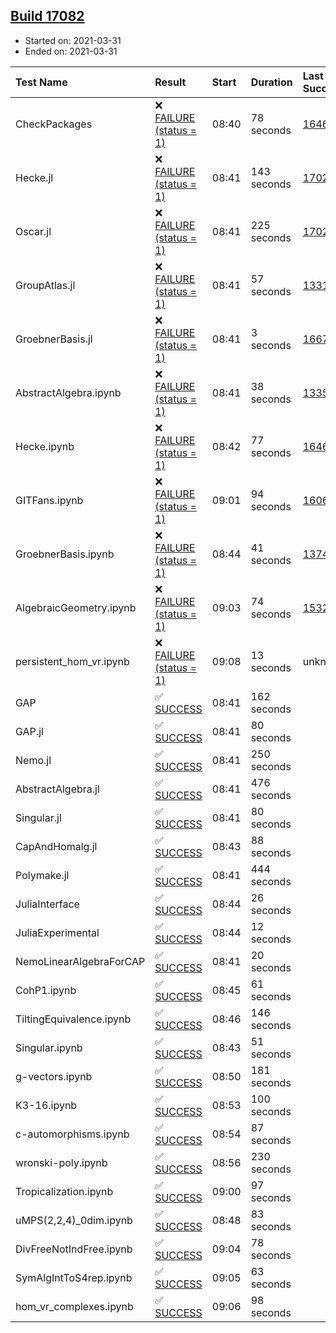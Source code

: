 ## [Build 17082](https://oscarci.mathematik.uni-kl.de/job/oscar/17082/)

* Started on: 2021-03-31
* Ended on: 2021-03-31

| Test Name    | Result | Start | Duration | Last Success | First Failure |
|:-------------|:-------|:------|:---------|:-------------|:--------------|
| CheckPackages | ❌ [FAILURE (status = 1)](https://oscarci.mathematik.uni-kl.de/job/oscar/17082/artifact/logs/build-17082/CheckPackages.log) | 08:40 | 78 seconds | [16463](https://oscarci.mathematik.uni-kl.de/job/oscar/16463/) | [16464](https://oscarci.mathematik.uni-kl.de/job/oscar/16464/) |
| Hecke.jl | ❌ [FAILURE (status = 1)](https://oscarci.mathematik.uni-kl.de/job/oscar/17082/artifact/logs/build-17082/Hecke.jl.log) | 08:41 | 143 seconds | [17022](https://oscarci.mathematik.uni-kl.de/job/oscar/17022/) | [17023](https://oscarci.mathematik.uni-kl.de/job/oscar/17023/) |
| Oscar.jl | ❌ [FAILURE (status = 1)](https://oscarci.mathematik.uni-kl.de/job/oscar/17082/artifact/logs/build-17082/Oscar.jl.log) | 08:41 | 225 seconds | [17022](https://oscarci.mathematik.uni-kl.de/job/oscar/17022/) | [17023](https://oscarci.mathematik.uni-kl.de/job/oscar/17023/) |
| GroupAtlas.jl | ❌ [FAILURE (status = 1)](https://oscarci.mathematik.uni-kl.de/job/oscar/17082/artifact/logs/build-17082/GroupAtlas.jl.log) | 08:41 | 57 seconds | [13311](https://oscarci.mathematik.uni-kl.de/job/oscar/13311/) | [13312](https://oscarci.mathematik.uni-kl.de/job/oscar/13312/) |
| GroebnerBasis.jl | ❌ [FAILURE (status = 1)](https://oscarci.mathematik.uni-kl.de/job/oscar/17082/artifact/logs/build-17082/GroebnerBasis.jl.log) | 08:41 | 3 seconds | [16676](https://oscarci.mathematik.uni-kl.de/job/oscar/16676/) | [16677](https://oscarci.mathematik.uni-kl.de/job/oscar/16677/) |
| AbstractAlgebra.ipynb | ❌ [FAILURE (status = 1)](https://oscarci.mathematik.uni-kl.de/job/oscar/17082/artifact/logs/build-17082/AbstractAlgebra.ipynb.log) | 08:41 | 38 seconds | [13355](https://oscarci.mathematik.uni-kl.de/job/oscar/13355/) | [13356](https://oscarci.mathematik.uni-kl.de/job/oscar/13356/) |
| Hecke.ipynb | ❌ [FAILURE (status = 1)](https://oscarci.mathematik.uni-kl.de/job/oscar/17082/artifact/logs/build-17082/Hecke.ipynb.log) | 08:42 | 77 seconds | [16463](https://oscarci.mathematik.uni-kl.de/job/oscar/16463/) | [16464](https://oscarci.mathematik.uni-kl.de/job/oscar/16464/) |
| GITFans.ipynb | ❌ [FAILURE (status = 1)](https://oscarci.mathematik.uni-kl.de/job/oscar/17082/artifact/logs/build-17082/GITFans.ipynb.log) | 09:01 | 94 seconds | [16068](https://oscarci.mathematik.uni-kl.de/job/oscar/16068/) | [16069](https://oscarci.mathematik.uni-kl.de/job/oscar/16069/) |
| GroebnerBasis.ipynb | ❌ [FAILURE (status = 1)](https://oscarci.mathematik.uni-kl.de/job/oscar/17082/artifact/logs/build-17082/GroebnerBasis.ipynb.log) | 08:44 | 41 seconds | [13748](https://oscarci.mathematik.uni-kl.de/job/oscar/13748/) | [13749](https://oscarci.mathematik.uni-kl.de/job/oscar/13749/) |
| AlgebraicGeometry.ipynb | ❌ [FAILURE (status = 1)](https://oscarci.mathematik.uni-kl.de/job/oscar/17082/artifact/logs/build-17082/AlgebraicGeometry.ipynb.log) | 09:03 | 74 seconds | [15322](https://oscarci.mathematik.uni-kl.de/job/oscar/15322/) | [15323](https://oscarci.mathematik.uni-kl.de/job/oscar/15323/) |
| persistent_hom_vr.ipynb | ❌ [FAILURE (status = 1)](https://oscarci.mathematik.uni-kl.de/job/oscar/17082/artifact/logs/build-17082/persistent_hom_vr.ipynb.log) | 09:08 | 13 seconds | unknown | unknown |
| GAP | ✅ [SUCCESS](https://oscarci.mathematik.uni-kl.de/job/oscar/17082/artifact/logs/build-17082/GAP.log) | 08:41 | 162 seconds |  |  |
| GAP.jl | ✅ [SUCCESS](https://oscarci.mathematik.uni-kl.de/job/oscar/17082/artifact/logs/build-17082/GAP.jl.log) | 08:41 | 80 seconds |  |  |
| Nemo.jl | ✅ [SUCCESS](https://oscarci.mathematik.uni-kl.de/job/oscar/17082/artifact/logs/build-17082/Nemo.jl.log) | 08:41 | 250 seconds |  |  |
| AbstractAlgebra.jl | ✅ [SUCCESS](https://oscarci.mathematik.uni-kl.de/job/oscar/17082/artifact/logs/build-17082/AbstractAlgebra.jl.log) | 08:41 | 476 seconds |  |  |
| Singular.jl | ✅ [SUCCESS](https://oscarci.mathematik.uni-kl.de/job/oscar/17082/artifact/logs/build-17082/Singular.jl.log) | 08:41 | 80 seconds |  |  |
| CapAndHomalg.jl | ✅ [SUCCESS](https://oscarci.mathematik.uni-kl.de/job/oscar/17082/artifact/logs/build-17082/CapAndHomalg.jl.log) | 08:43 | 88 seconds |  |  |
| Polymake.jl | ✅ [SUCCESS](https://oscarci.mathematik.uni-kl.de/job/oscar/17082/artifact/logs/build-17082/Polymake.jl.log) | 08:41 | 444 seconds |  |  |
| JuliaInterface | ✅ [SUCCESS](https://oscarci.mathematik.uni-kl.de/job/oscar/17082/artifact/logs/build-17082/JuliaInterface.log) | 08:44 | 26 seconds |  |  |
| JuliaExperimental | ✅ [SUCCESS](https://oscarci.mathematik.uni-kl.de/job/oscar/17082/artifact/logs/build-17082/JuliaExperimental.log) | 08:44 | 12 seconds |  |  |
| NemoLinearAlgebraForCAP | ✅ [SUCCESS](https://oscarci.mathematik.uni-kl.de/job/oscar/17082/artifact/logs/build-17082/NemoLinearAlgebraForCAP.log) | 08:41 | 20 seconds |  |  |
| CohP1.ipynb | ✅ [SUCCESS](https://oscarci.mathematik.uni-kl.de/job/oscar/17082/artifact/logs/build-17082/CohP1.ipynb.log) | 08:45 | 61 seconds |  |  |
| TiltingEquivalence.ipynb | ✅ [SUCCESS](https://oscarci.mathematik.uni-kl.de/job/oscar/17082/artifact/logs/build-17082/TiltingEquivalence.ipynb.log) | 08:46 | 146 seconds |  |  |
| Singular.ipynb | ✅ [SUCCESS](https://oscarci.mathematik.uni-kl.de/job/oscar/17082/artifact/logs/build-17082/Singular.ipynb.log) | 08:43 | 51 seconds |  |  |
| g-vectors.ipynb | ✅ [SUCCESS](https://oscarci.mathematik.uni-kl.de/job/oscar/17082/artifact/logs/build-17082/g-vectors.ipynb.log) | 08:50 | 181 seconds |  |  |
| K3-16.ipynb | ✅ [SUCCESS](https://oscarci.mathematik.uni-kl.de/job/oscar/17082/artifact/logs/build-17082/K3-16.ipynb.log) | 08:53 | 100 seconds |  |  |
| c-automorphisms.ipynb | ✅ [SUCCESS](https://oscarci.mathematik.uni-kl.de/job/oscar/17082/artifact/logs/build-17082/c-automorphisms.ipynb.log) | 08:54 | 87 seconds |  |  |
| wronski-poly.ipynb | ✅ [SUCCESS](https://oscarci.mathematik.uni-kl.de/job/oscar/17082/artifact/logs/build-17082/wronski-poly.ipynb.log) | 08:56 | 230 seconds |  |  |
| Tropicalization.ipynb | ✅ [SUCCESS](https://oscarci.mathematik.uni-kl.de/job/oscar/17082/artifact/logs/build-17082/Tropicalization.ipynb.log) | 09:00 | 97 seconds |  |  |
| uMPS(2,2,4)_0dim.ipynb | ✅ [SUCCESS](https://oscarci.mathematik.uni-kl.de/job/oscar/17082/artifact/logs/build-17082/uMPS-2-2-4-_0dim.ipynb.log) | 08:48 | 83 seconds |  |  |
| DivFreeNotIndFree.ipynb | ✅ [SUCCESS](https://oscarci.mathematik.uni-kl.de/job/oscar/17082/artifact/logs/build-17082/DivFreeNotIndFree.ipynb.log) | 09:04 | 78 seconds |  |  |
| SymAlgIntToS4rep.ipynb | ✅ [SUCCESS](https://oscarci.mathematik.uni-kl.de/job/oscar/17082/artifact/logs/build-17082/SymAlgIntToS4rep.ipynb.log) | 09:05 | 63 seconds |  |  |
| hom_vr_complexes.ipynb | ✅ [SUCCESS](https://oscarci.mathematik.uni-kl.de/job/oscar/17082/artifact/logs/build-17082/hom_vr_complexes.ipynb.log) | 09:06 | 98 seconds |  |  |

